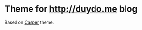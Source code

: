 # Theme for http://duydo.me blog
Based on [Casper](https://github.com/vjeantet/hugo-theme-casper) theme.
